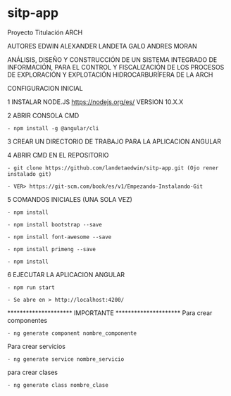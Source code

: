 # sitp-app
Proyecto Titulación ARCH

AUTORES
EDWIN ALEXANDER LANDETA
GALO ANDRES MORAN

ANÁLISIS, DISEÑO Y CONSTRUCCIÓN DE UN SISTEMA INTEGRADO DE INFORMACIÓN, PARA EL CONTROL Y FISCALIZACIÓN DE LOS PROCESOS DE EXPLORACIÓN Y EXPLOTACIÓN HIDROCARBURÍFERA DE LA ARCH	


CONFIGURACION INICIAL

1 INSTALAR NODE.JS https://nodejs.org/es/ VERSION 10.X.X

2 ABRIR CONSOLA CMD 

	- npm install -g @angular/cli

3 CREAR UN DIRECTORIO DE TRABAJO PARA LA APLICACION ANGULAR

4 ABRIR CMD EN EL REPOSITORIO 

	- git clone https://github.com/landetaedwin/sitp-app.git (Ojo rener instalado git)

	- VER> https://git-scm.com/book/es/v1/Empezando-Instalando-Git
	
5 COMANDOS INICIALES (UNA SOLA VEZ)

	- npm install

	- npm install bootstrap --save 

	- npm install font-awesome --save

	- npm install primeng --save

	- npm install
	
6 EJECUTAR LA APLICACION ANGULAR

	- npm run start

	- Se abre en > http://localhost:4200/
	
	
*********************   IMPORTANTE   *********************
Para crear componentes

	- ng generate component nombre_componente

Para crear servicios

	- ng generate service nombre_servicio

para crear clases

	- ng generate class nombre_clase



	
	
